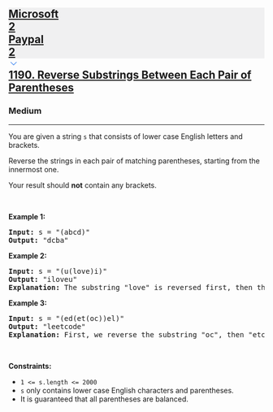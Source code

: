 <h2><a href="https://leetcode.com/problems/reverse-substrings-between-each-pair-of-parentheses/"><div id="big-omega-company-tags"><div id="big-omega-topbar"><div class="companyTagsContainer" style="overflow-x: scroll; flex-wrap: nowrap;"><div class="companyTagsContainer--tag" style="background-color: rgba(0, 10, 32, 0.05);"><div>Microsoft</div><div class="companyTagsContainer--tagOccurence">2</div></div><div class="companyTagsContainer--tag" style="background-color: rgba(0, 10, 32, 0.05);"><div>Paypal</div><div class="companyTagsContainer--tagOccurence">2</div></div></div><div class="companyTagsContainer--chevron"><div><svg version="1.1" id="icon" xmlns="http://www.w3.org/2000/svg" xmlns:xlink="http://www.w3.org/1999/xlink" x="0px" y="0px" viewBox="0 0 32 32" fill="#4087F1" xml:space="preserve" style="width: 20px;"><polygon points="16,22 6,12 7.4,10.6 16,19.2 24.6,10.6 26,12 "></polygon><rect id="_x3C_Transparent_Rectangle_x3E_" class="st0" fill="none" width="32" height="32"></rect></svg></div></div></div></div>1190. Reverse Substrings Between Each Pair of Parentheses</a></h2><h3>Medium</h3><hr><div><p>You are given a string <code>s</code> that consists of lower case English letters and brackets.</p>

<p>Reverse the strings in each pair of matching parentheses, starting from the innermost one.</p>

<p>Your result should <strong>not</strong> contain any brackets.</p>

<p>&nbsp;</p>
<p><strong class="example">Example 1:</strong></p>

<pre><strong>Input:</strong> s = "(abcd)"
<strong>Output:</strong> "dcba"
</pre>

<p><strong class="example">Example 2:</strong></p>

<pre><strong>Input:</strong> s = "(u(love)i)"
<strong>Output:</strong> "iloveu"
<strong>Explanation:</strong> The substring "love" is reversed first, then the whole string is reversed.
</pre>

<p><strong class="example">Example 3:</strong></p>

<pre><strong>Input:</strong> s = "(ed(et(oc))el)"
<strong>Output:</strong> "leetcode"
<strong>Explanation:</strong> First, we reverse the substring "oc", then "etco", and finally, the whole string.
</pre>

<p>&nbsp;</p>
<p><strong>Constraints:</strong></p>

<ul>
	<li><code>1 &lt;= s.length &lt;= 2000</code></li>
	<li><code>s</code> only contains lower case English characters and parentheses.</li>
	<li>It is guaranteed that all parentheses are balanced.</li>
</ul>
</div>